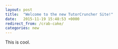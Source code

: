 ```yaml
---
layout: post
title:  "Welcome to the new TutorCruncher Site!"
date:   2015-11-19 15:48:53 +0000
redirect_from: /crab-cake/
categories: new
---
```

This is cool.
